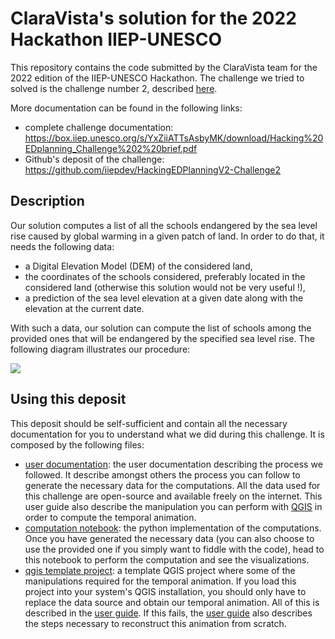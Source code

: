 # ClaraVista's solution for the 2022 Hackathon IIEP-UNESCO

This repository contains the code submitted by the ClaraVista team for the 2022 edition of the IIEP-UNESCO Hackathon.
The challenge we tried to solved is the challenge number 2, described [here](https://box.iiep.unesco.org/s/YxZiiATTsAsbyMK/download/Hacking%20EDplanning_Challenge%202%20brief.pdf).

More documentation can be found in the following links:
- complete challenge documentation: https://box.iiep.unesco.org/s/YxZiiATTsAsbyMK/download/Hacking%20EDplanning_Challenge%202%20brief.pdf
- Github's deposit of the challenge: https://github.com/iiepdev/HackingEDPlanningV2-Challenge2

## Description

Our solution computes a list of all the schools endangered by the sea level rise caused by global warming in a given patch of land. In order to do that, it needs the following data:
- a Digital Elevation Model (DEM) of the considered land,
- the coordinates of the schools considered, preferably located in the considered land (otherwise this solution would not be very useful !),
- a prediction of the sea level elevation at a given date along with the elevation at the current date.

With such a data, our solution can compute the list of schools among the provided ones that will be endangered by the specified sea level rise. The following diagram illustrates our procedure:

![](diagram.io?raw=True)

## Using this deposit

This deposit should be self-sufficient and contain all the necessary documentation for you to understand what we did during this challenge. It is composed by the following files:
- [user documentation](#user_guide.pdf): the user documentation describing the process we followed. It describe amongst others the process you can follow to generate the necessary data for the computations. All the data used for this challenge are open-source and available freely on the internet. This user guide also describe the manipulation you can perform with [QGIS](https://www.qgis.org/fr/site/) in order to compute the temporal animation.
- [computation notebook](#computations.ipynb): the python implementation of the computations. Once you have generated the necessary data (you can also choose to use the provided one if you simply want to fiddle with the code), head to this notebook to perform the computation and see the visualizations.
- [qgis template project](#temporal_visualization.qgz): a template QGIS project where some of the manipulations required for the temporal animation. If you load this project into your system's QGIS installation, you should only have to replace the data source and obtain our temporal animation. All of this is described in the [user guide](#user_guide.pdf). If this fails, the [user guide](#user_guide.pdf) also describes the steps necessary to reconstruct this animation from scratch.
